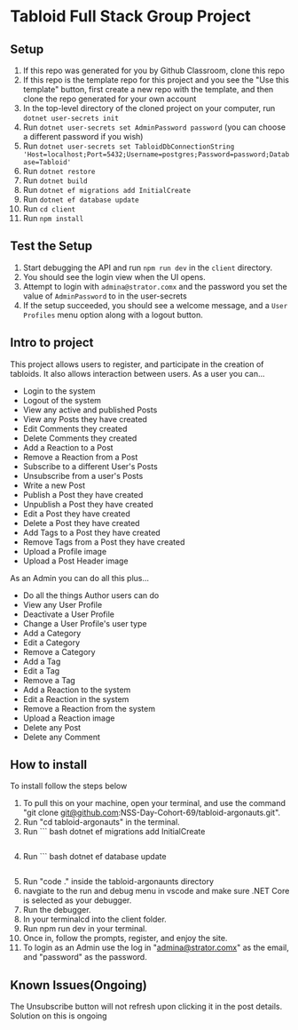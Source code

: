 # Tabloid Full Stack Group Project

## Setup
1. If this repo was generated for you by Github Classroom, clone this repo
1. If this repo is the template repo for this project and you see the "Use this template" button, first create a new repo with the template, and then clone the repo generated for your own account
1. In the top-level directory of the cloned project on your computer, run `dotnet user-secrets init`
1. Run `dotnet user-secrets set AdminPassword password` (you can choose a different password if you wish)
1. Run `dotnet user-secrets set TabloidDbConnectionString 'Host=localhost;Port=5432;Username=postgres;Password=password;Database=Tabloid'`
1. Run `dotnet restore`
1. Run `dotnet build`
1. Run `dotnet ef migrations add InitialCreate`
1. Run `dotnet ef database update`
1. Run `cd client`
1. Run `npm install`

## Test the Setup
1. Start debugging the API and run `npm run dev` in the `client` directory. 
1. You should see the login view when the UI opens. 
1. Attempt to login with `admina@strator.comx` and the password you set the value of `AdminPassword` to in the user-secrets
1. If the setup succeeded, you should see a welcome message, and a `User Profiles` menu option along with a logout button. 

## Intro to project

This project allows users to register, and participate in the creation of tabloids. It also allows interaction between users. As a user you can...

* Login to the system
* Logout of the system
* View any active and published Posts
* View any Posts they have created
* Edit Comments they created
* Delete Comments they created
* Add a Reaction to a Post
* Remove a Reaction from a Post
* Subscribe to a different User's Posts
* Unsubscribe from a user's Posts
* Write a new Post
* Publish a Post they have created
* Unpublish a Post they have created
* Edit a Post they have created
* Delete a Post they have created
* Add Tags to a Post they have created
* Remove Tags from a Post they have created
* Upload a Profile image
* Upload a Post Header image

As an Admin you can do all this plus...

* Do all the things Author users can do
* View any User Profile
* Deactivate a User Profile
* Change a User Profile's user type
* Add a Category
* Edit a Category
* Remove a Category
* Add a Tag
* Edit a Tag
* Remove a Tag
* Add a Reaction to the system
* Edit a Reaction in the system
* Remove a Reaction from the system
* Upload a Reaction image
* Delete any Post
* Delete any Comment

## How to install
To install follow the steps below
1. To pull this on your machine, open your terminal, and use the command "git clone git@github.com:NSS-Day-Cohort-69/tabloid-argonauts.git".
1. Run "cd tabloid-argonauts" in the terminal.
1. Run    ``` bash
    dotnet ef migrations add InitialCreate
    ``` in your terminal.
1. Run  ``` bash
    dotnet ef database update
    ```
1. Run "code ." inside the tabloid-argonaunts directory
1. navgiate to the run and debug menu in vscode and make sure .NET Core is selected as your debugger.
1. Run the debugger.
1. In your terminalcd into the client folder.
1. Run npm run dev in your terminal.
1. Once in, follow the prompts, register, and enjoy the site.
1. To login as an Admin use the log in "admina@strator.comx" as the email, and "password" as the password.

## Known Issues(Ongoing)

The Unsubscribe button will not refresh upon clicking it in the post details. Solution on this is ongoing
